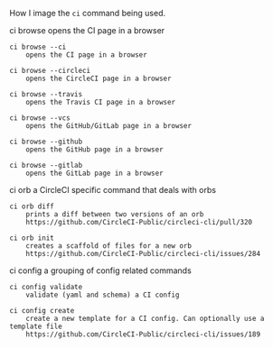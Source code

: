 How I image the `ci` command being used.

ci browse
	opens the CI page in a browser

	ci browse --ci
		opens the CI page in a browser

	ci browse --circleci
		opens the CircleCI page in a browser

	ci browse --travis
		opens the Travis CI page in a browser

	ci browse --vcs
		opens the GitHub/GitLab page in a browser

	ci browse --github
		opens the GitHub page in a browser

	ci browse --gitlab
		opens the GitLab page in a browser

ci orb
	a CircleCI specific command that deals with orbs

	ci orb diff
		prints a diff between two versions of an orb
		https://github.com/CircleCI-Public/circleci-cli/pull/320
	
	ci orb init
		creates a scaffold of files for a new orb
		https://github.com/CircleCI-Public/circleci-cli/issues/284

ci config
	a grouping of config related commands

	ci config validate
		validate (yaml and schema) a CI config

	ci config create
		create a new template for a CI config. Can optionally use a template file
		https://github.com/CircleCI-Public/circleci-cli/issues/189
